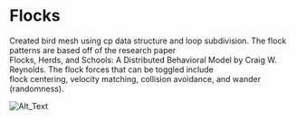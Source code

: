 # Flocks
Created bird mesh using cp data structure and loop subdivision. The flock patterns are based off of the research paper </br>
Flocks, Herds, and Schools: A Distributed Behavioral Model by Craig W. Reynolds. The flock forces that can be toggled include </br>
flock centering, velocity matching, collision avoidance, and wander (randomness). 

![Alt_Text](https://media.giphy.com/media/XHpVyl14Rko2XT4h2V/giphy.gif)
